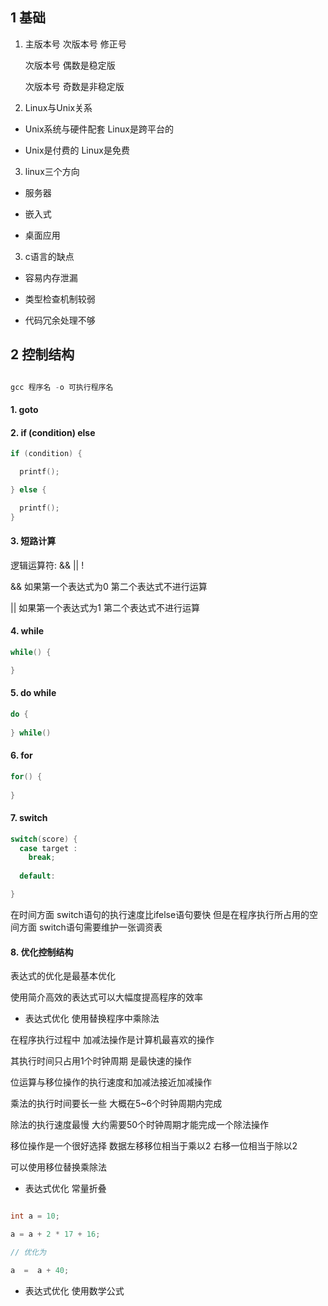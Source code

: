 ## 1 基础

1. 主版本号   次版本号  修正号

    次版本号 偶数是稳定版  

    次版本号 奇数是非稳定版

2. Linux与Unix关系

  * Unix系统与硬件配套  Linux是跨平台的

  * Unix是付费的  Linux是免费

3. linux三个方向

  * 服务器

  * 嵌入式  

  * 桌面应用

3. c语言的缺点

  * 容易内存泄漏

  * 类型检查机制较弱

  * 代码冗余处理不够


## 2 控制结构

```c

gcc 程序名 -o 可执行程序名

```

#### 1. goto

#### 2. if (condition) else

```c
if (condition) {

  printf();

} else {

  printf();
}

```

#### 3. 短路计算

  逻辑运算符: &&  ||  !

  && 如果第一个表达式为0  第二个表达式不进行运算

  || 如果第一个表达式为1  第二个表达式不进行运算


#### 4. while

```c
while() {

}
```

#### 5. do while

```c
do {
  
} while()
```

#### 6. for

```c
for() {
  
}
```

#### 7. switch

```c
switch(score) {
  case target : 
    break;
  
  default:

}
```

在时间方面 switch语句的执行速度比ifelse语句要快 但是在程序执行所占用的空间方面 switch语句需要维护一张调资表  

#### 8. 优化控制结构

表达式的优化是最基本优化  

使用简介高效的表达式可以大幅度提高程序的效率  

* 表达式优化  使用替换程序中乘除法  

在程序执行过程中 加减法操作是计算机最喜欢的操作 

其执行时间只占用1个时钟周期 是最快速的操作  

位运算与移位操作的执行速度和加减法接近加减操作  

乘法的执行时间要长一些  大概在5~6个时钟周期内完成  

除法的执行速度最慢 大约需要50个时钟周期才能完成一个除法操作  

移位操作是一个很好选择 数据左移移位相当于乘以2 右移一位相当于除以2  

可以使用移位替换乘除法  

* 表达式优化  常量折叠  

```c

int a = 10;

a = a + 2 * 17 + 16;

// 优化为

a  =  a + 40;

```


* 表达式优化  使用数学公式

